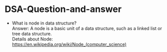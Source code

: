 # DSA-Question-and-answer
* What is node in data structure? <br>
Answer: A node is a basic unit of a data structure, such as a linked list or tree data structure. <br>
Details about Node: <br>
https://en.wikipedia.org/wiki/Node_(computer_science)

<br>
<br>

